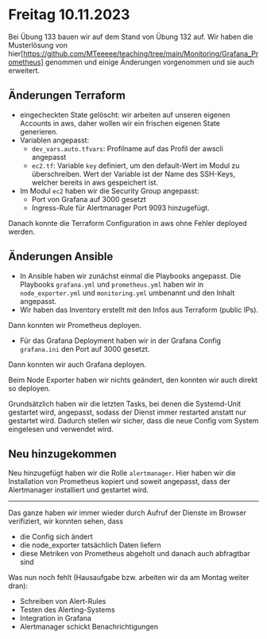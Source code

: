 # Freitag 10.11.2023

Bei Übung 133 bauen wir auf dem Stand von Übung 132 auf. Wir haben die Musterlösung von hier[https://github.com/MTeeeee/teaching/tree/main/Monitoring/Grafana_Prometheus] genommen und einige Änderungen vorgenommen und sie auch erweitert.

## Änderungen Terraform

- eingecheckten State gelöscht: wir arbeiten auf unseren eigenen Accounts in aws, daher wollen wir ein frischen eigenen State generieren.
- Variablen angepasst:
  - `dev_vars.auto.tfvars`: Profilname auf das Profil der awscli angepasst
  - `ec2.tf`: Variable `key` definiert, um den default-Wert im Modul zu überschreiben. Wert der Variable ist der Name des SSH-Keys, welcher bereits in aws gespeichert ist.
- Im Modul `ec2` haben wir die Security Group angepasst:
  - Port von Grafana auf 3000 gesetzt
  - Ingress-Rule für Alertmanager Port 9093 hinzugefügt.

Danach konnte die Terraform Configuration in aws ohne Fehler deployed werden.

## Änderungen Ansible

- In Ansible haben wir zunächst einmal die Playbooks angepasst. Die Playbooks `grafana.yml` und `prometheus.yml` haben wir in `node_exporter.yml` und `monitoring.yml` umbenannt und den Inhalt angepasst.
- Wir haben das Inventory erstellt mit den Infos aus Terraform (public IPs).

Dann konnten wir Prometheus deployen.

- Für das Grafana Deployment haben wir in der Grafana Config `grafana.ini` den Port auf 3000 gesetzt.

Dann konnten wir auch Grafana deployen.

Beim Node Exporter haben wir nichts geändert, den konnten wir auch direkt so deployen.

Grundsätzlich haben wir die letzten Tasks, bei denen die Systemd-Unit gestartet wird, angepasst, sodass der Dienst immer restarted anstatt nur gestartet wird. Dadurch stellen wir sicher, dass die neue Config vom System eingelesen und verwendet wird.

## Neu hinzugekommen

Neu hinzugefügt haben wir die Rolle `alertmanager`. Hier haben wir die Installation von Prometheus kopiert und soweit angepasst, dass der Alertmanager installiert und gestartet wird.

---

Das ganze haben wir immer wieder durch Aufruf der Dienste im Browser verifiziert, wir konnten sehen, dass

- die Config sich ändert
- die node_exporter tatsächlich Daten liefern
- diese Metriken von Prometheus abgeholt und danach auch abfragtbar sind

Was nun noch fehlt (Hausaufgabe bzw. arbeiten wir da am Montag weiter dran):

- Schreiben von Alert-Rules
- Testen des Alerting-Systems
- Integration in Grafana
- Alertmanager schickt Benachrichtigungen
